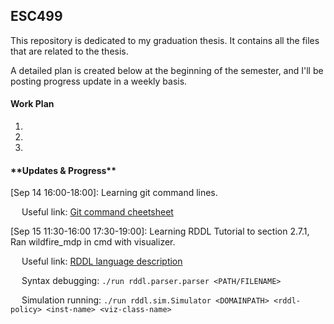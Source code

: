 ## ESC499
This repository is dedicated to my graduation thesis. It contains all the files that are related to the thesis. 

A detailed plan is created below at the beginning of the semester, and I'll be posting progress update in a weekly basis. 

#### Work Plan
1.
2.
3.

####  \*\*Updates & Progress\*\*
[Sep 14 16:00-18:00]: Learning git command lines.

&emsp; Useful link: [Git command cheetsheet](https://education.github.com/git-cheat-sheet-education.pdf)

[Sep 15 11:30-16:00 17:30-19:00]: Learning RDDL Tutorial to section 2.7.1, Ran wildfire_mdp in cmd with visualizer.

&emsp; Useful link: [RDDL language description](https://sites.google.com/site/rddltutorial/rddl-language-discription)

&emsp; Syntax debugging: `./run rddl.parser.parser <PATH/FILENAME>`

&emsp; Simulation running: `./run rddl.sim.Simulator <DOMAINPATH> <rddl-policy> <inst-name> <viz-class-name>`

